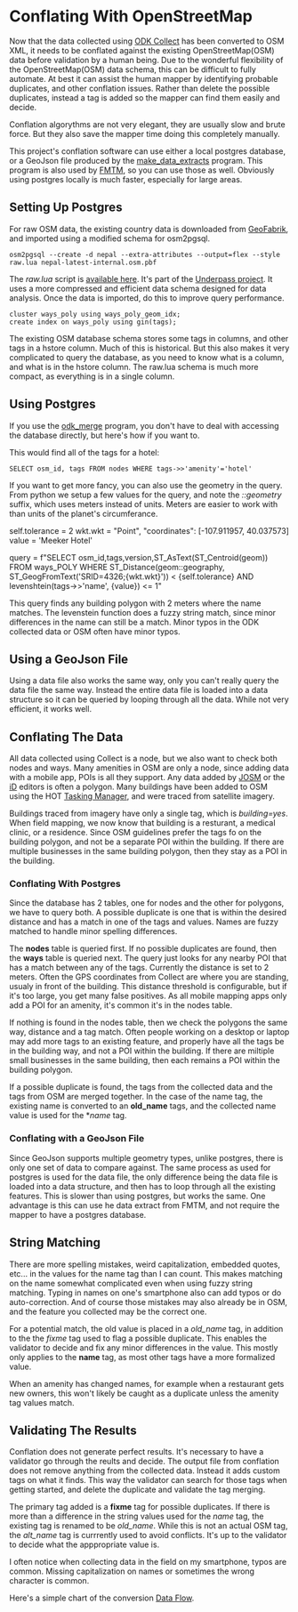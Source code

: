 # Conflating With OpenStreetMap

Now that the data collected using [ODK
Collect](https://docs.getodk.org/collect-intro) has been converted to
OSM XML, it needs to be conflated against the existing
OpenStreetMap(OSM) data before validation by a human being. Due to
the wonderful flexibility of the OpenStreetMap(OSM) data schema, this
can be difficult to fully automate. At best it can assist the human
mapper by identifying probable duplicates, and other conflation
issues. Rather than delete the possible duplicates, instead a tag is
added so the mapper can find them easily and decide.

Conflation algorythms are not very elegant, they are usually slow and
brute force. But they also save the mapper time doing this completely
manually.

This project's conflation software can use either a local postgres
database, or a GeoJson file produced by the
[make_data_extracts](https://hotosm.github.io/osm-fieldwork/about/make_data_extract/) program.
This program is also used by
[FMTM](https://fmtm.hotosm.org), so you can use those as
well. Obviously using postgres locally is much faster, especially for
large areas.

## Setting Up Postgres

For raw OSM data, the existing country data is downloaded from [GeoFabrik](https://download.geofabrik.de/index.html), and imported using a
modified schema for osm2pgsql.

    osm2pgsql --create -d nepal --extra-attributes --output=flex --style raw.lua nepal-latest-internal.osm.pbf

The _raw.lua_ script is [available
here](https://github.com/hotosm/underpass/blob/master/raw/raw.lua). It's
part of the [Underpass
project](https://hotosm.github.io/underpass/index.html). It uses a
more compressed and efficient data schema designed for data analysis.
Once the data is imported, do this to improve query performance.

    cluster ways_poly using ways_poly_geom_idx;
    create index on ways_poly using gin(tags);

The existing OSM database schema stores some tags in columns, and
other tags in a hstore column. Much of this is historical. But this
also makes it very complicated to query the database, as you need to
know what is a column, and what is in the hstore column. The raw.lua
schema is much more compact, as everything is in a single column.

## Using Postgres

If you use the [odk_merge](https://hotosm.github.io/osm-fieldwork/about/odk_merge/)
program, you don't have to deal
with accessing the database directly, but here's how if you want to.

This would find all of the tags for a hotel:

    SELECT osm_id, tags FROM nodes WHERE tags->>'amenity'='hotel'

If you want to get more fancy, you can also use the geometry in the
query. From python we setup a few values for the query, and note the
_::geometry_ suffix, which uses meters instead of units. Meters are
easier to work with than units of the planet's circumferance.

self.tolerance = 2
wkt.wkt = "Point", "coordinates": [-107.911957, 40.037573]
value = 'Meeker Hotel'

query = f"SELECT osm_id,tags,version,ST_AsText(ST_Centroid(geom)) FROM ways_POLY WHERE ST_Distance(geom::geography, ST_GeogFromText(\'SRID=4326;{wkt.wkt}\')) < {self.tolerance} AND levenshtein(tags->>'name', {value}) <= 1"

This query finds any building polygon with 2 meters where the name
matches. The levenstein function does a fuzzy string match, since
minor differences in the name can still be a match. Minor typos in the
ODK collected data or OSM often have minor typos.

## Using a GeoJson File

Using a data file also works the same way, only you can't really query
the data file the same way. Instead the entire data file is loaded
into a data structure so it can be queried by looping through all the
data. While not very efficient, it works well.

## Conflating The Data

All data collected using Collect is a node, but we also want to check
both nodes and ways. Many amenities in OSM are only a node, since
adding data with a mobile app, POIs is all they support. Any data
added by [JOSM](https://josm.openstreetmap.de) or the
[iD](https://wiki.openstreetmap.org/wiki/ID) editors is often a
polygon. Many buildings have been added to OSM using the HOT [Tasking
Manager](https://tasks.hotosm.org), and were traced from satellite
imagery.

Buildings traced from imagery have only a single tag, which is
_building=yes_. When field mapping, we now know that building is a
resturant, a medical clinic, or a residence. Since OSM guidelines
prefer the tags fo on the building polygon, and not be a separate POI
within the building. If there are multiple businesses in the same
building polygon, then they stay as a POI in the building.

### Conflating With Postgres

Since the database has 2 tables, one for nodes and the other for
polygons, we have to query both. A possible duplicate is one that is
within the desired distance and has a match in one of the tags and
values. Names are fuzzy matched to handle minor spelling differences.

The **nodes** table is queried first. If no possible duplicates are
found, then the **ways** table is queried next. The query just looks
for any nearby POI that has a match between any of the tags. Currently
the distance is set to 2 meters. Often the GPS coordinates from
Collect are where you are standing, usualy in front of the building.
This distance threshold is configurable, but if it's too large, you
get many false positives. As all mobile mapping apps only add a POI
for an amenity, it's common it's in the nodes table.

If nothing is found in the nodes table, then we check the polygons the
same way, distance and a tag match. Often people working on a desktop
or laptop may add more tags to an existing feature, and properly have
all the tags be in the building way, and not a POI within the
building. If there are miltiple small businesses in the same building,
then each remains a POI within the building polygon.

If a possible duplicate is found, the tags from the collected data and
the tags from OSM are merged together. In the case of the name tag,
the existing name is converted to an **old_name** tags, and the
collected name value is used for the \*_name_ tag.

### Conflating with a GeoJson File

Since GeoJson supports multiple geometry types, unlike postgres, there
is only one set of data to compare against. The same process as used
for postgres is used for the data file, the only difference being the
data file is loaded into a data structure, and then has to loop
through all the existing features. This is slower than using postgres,
but works the same. One advantage is this can use he data extract from
FMTM, and not require the mapper to have a postgres database.

## String Matching

There are more spelling mistakes, weird capitalization, embedded
quotes, etc... in the values for the name tag than I can count. This
makes matching on the name somewhat complicated even when using fuzzy
string matching. Typing in names on one's smartphone also can add
typos or do auto-correction. And of course those mistakes may also
already be in OSM, and the feature you collected may be the correct
one.

For a potential match, the old value is placed in a _old_name_ tag, in
addition to the the _fixme_ tag used to flag a possible
duplicate. This enables the validator to decide and fix any minor
differences in the value. This mostly only applies to the **name**
tag, as most other tags have a more formalized value.

When an amenity has changed names, for example when a restaurant gets
new owners, this won't likely be caught as a duplicate unless the
amenity tag values match.

## Validating The Results

Conflation does not generate perfect results. It's necessary to have a
validator go through the reults and decide. The output file from
conflation does not remove anything from the collected data. Instead it
adds custom tags on what it finds. This way the validator can search
for those tags when getting started, and delete the duplicate and
validate the tag merging.

The primary tag added is a **fixme** tag for possible duplicates. If
there is more than a difference in the string values used for the
_name_ tag, the existing tag is renamed to be _old_name_. While
this is not an actual OSM tag, the _alt_name_ tag is currrently used
to avoid conflicts. It's up to the validator to decide what the
apppropriate value is.

I often notice when collecting data in the field on my smartphone,
typos are common. Missing capitalization on names or sometimes the
wrong character is common.

Here's a simple chart of the conversion [Data Flow](conflation.svg).
